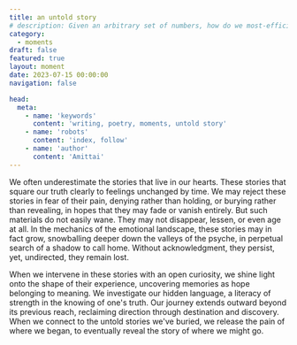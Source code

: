 ```yaml
---
title: an untold story
# description: Given an arbitrary set of numbers, how do we most-efficiently find their smallest common multiple?
category:
  - moments
draft: false
featured: true
layout: moment
date: 2023-07-15 00:00:00
navigation: false

head:
  meta:
    - name: 'keywords'
      content: 'writing, poetry, moments, untold story'
    - name: 'robots'
      content: 'index, follow'
    - name: 'author'
      content: 'Amittai'
---
```


We often underestimate the stories that live in our hearts.
These stories that square our truth clearly to feelings unchanged by
time. We may reject these stories in fear of their pain, denying
rather than holding, or burying rather than revealing, in hopes
that they may fade or vanish entirely.
But such materials do not easily wane.
They may not disappear, lessen, or even age at all.
In the mechanics of the emotional landscape, these
stories may in fact grow, snowballing deeper down the valleys of
the psyche, in perpetual search of a shadow to call home.
Without acknowledgment, they persist, yet, undirected,
they remain lost.

<!-- more -->

When we intervene in these stories with an open curiosity, we shine light onto the
shape of their experience, uncovering memories as hope
belonging to meaning. We investigate our hidden language, a
literacy of strength in the knowing of one's truth. Our journey
extends outward beyond its previous reach, reclaiming direction
through destination and discovery. When we connect to the
untold stories we've buried, we release the pain of where we
began, to eventually reveal the story of where we might go.
